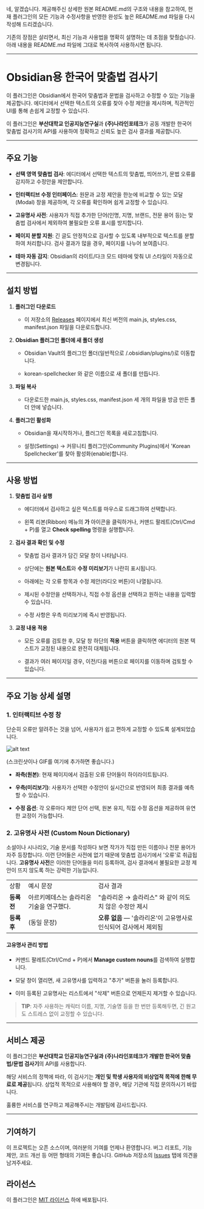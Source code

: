 네, 알겠습니다. 제공해주신 상세한 원본 README.md의 구조와 내용을 참고하여, 현재 플러그인의 모든 기능과 수정사항을 반영한 완성도 높은 README.md 파일을 다시 작성해 드리겠습니다.

기존의 장점은 살리면서, 최신 기능과 사용법을 명확히 설명하는 데 초점을 맞췄습니다. 아래 내용을 README.md 파일에 그대로 복사하여 사용하시면 됩니다.

---

# Obsidian용 한국어 맞춤법 검사기

이 플러그인은 Obsidian에서 한국어 맞춤법과 문법을 검사하고 수정할 수 있는 기능을 제공합니다. 에디터에서 선택한 텍스트의 오류를 찾아 수정 제안을 제시하며, 직관적인 UI를 통해 손쉽게 교정할 수 있습니다.

이 플러그인은 **부산대학교 인공지능연구실**과 **(주)나라인포테크**가 공동 개발한 한국어 맞춤법 검사기의 API를 사용하여 정확하고 신뢰도 높은 검사 결과를 제공합니다.

---

## 주요 기능

- **선택 영역 맞춤법 검사**: 에디터에서 선택한 텍스트의 맞춤법, 띄어쓰기, 문법 오류를 감지하고 수정안을 제안합니다.
    
- **인터랙티브 수정 인터페이스**: 원문과 교정 제안을 한눈에 비교할 수 있는 모달(Modal) 창을 제공하며, 각 오류를 확인하며 쉽게 교정할 수 있습니다.
    
- **고유명사 사전**: 사용자가 직접 추가한 단어(인명, 지명, 브랜드, 전문 용어 등)는 맞춤법 검사에서 제외하여 불필요한 오류 표시를 방지합니다.
    
- **페이지 분할 지원**: 긴 글도 안정적으로 검사할 수 있도록 내부적으로 텍스트를 분할하여 처리합니다. 검사 결과가 많을 경우, 페이지를 나누어 보여줍니다.
    
- **테마 자동 감지**: Obsidian의 라이트/다크 모드 테마에 맞춰 UI 스타일이 자동으로 변경됩니다.
    

---

## 설치 방법

1. **플러그인 다운로드**
    
    - 이 저장소의 [Releases](https://www.google.com/url?sa=E&q=https%3A%2F%2Fgithub.com%2Fdldisud%2Fobsidian-korean-spellchecker%2Freleases) 페이지에서 최신 버전의 main.js, styles.css, manifest.json 파일을 다운로드합니다.
        
2. **Obsidian 플러그인 폴더에 새 폴더 생성**
    
    - Obsidian Vault의 플러그인 폴더(일반적으로 <Vault>/.obsidian/plugins/)로 이동합니다.
        
    - korean-spellchecker 와 같은 이름으로 새 폴더를 만듭니다.
        
3. **파일 복사**
    
    - 다운로드한 main.js, styles.css, manifest.json 세 개의 파일을 방금 만든 폴더 안에 넣습니다.
        
4. **플러그인 활성화**
    
    - Obsidian을 재시작하거나, 플러그인 목록을 새로고침합니다.
        
    - 설정(Settings) → 커뮤니티 플러그인(Community Plugins)에서 'Korean Spellchecker'를 찾아 활성화(enable)합니다.
        

---

## 사용 방법

1. **맞춤법 검사 실행**
    
    - 에디터에서 검사하고 싶은 텍스트를 마우스로 드래그하여 선택합니다.
        
    - 왼쪽 리본(Ribbon) 메뉴의 **가** 아이콘을 클릭하거나, 커맨드 팔레트(Ctrl/Cmd + P)를 열고 **Check spelling** 명령을 실행합니다.
        
2. **검사 결과 확인 및 수정**
    
    - 맞춤법 검사 결과가 담긴 모달 창이 나타납니다.
        
    - 상단에는 **원본 텍스트**와 **수정 미리보기**가 나란히 표시됩니다.
        
    - 아래에는 각 오류 항목과 수정 제안(라디오 버튼)이 나열됩니다.
        
    - 제시된 수정안을 선택하거나, 직접 수정 옵션을 선택하고 원하는 내용을 입력할 수 있습니다.
        
    - 수정 사항은 우측 미리보기에 즉시 반영됩니다.
        
3. **교정 내용 적용**
    
    - 모든 오류를 검토한 후, 모달 창 하단의 **적용** 버튼을 클릭하면 에디터의 원본 텍스트가 교정된 내용으로 완전히 대체됩니다.
        
    - 결과가 여러 페이지일 경우, 이전/다음 버튼으로 페이지를 이동하며 검토할 수 있습니다.
        

---

## 주요 기능 상세 설명

### 1. 인터랙티브 수정 창

단순히 오류만 알려주는 것을 넘어, 사용자가 쉽고 편하게 교정할 수 있도록 설계되었습니다.

![alt text](https://user-images.githubusercontent.com/1318823/189733738-f23069c3-149b-419b-a916-c560384813ff.gif)

  
(스크린샷이나 GIF를 여기에 추가하면 좋습니다.)

- **좌측(원본)**: 현재 페이지에서 검출된 오류 단어들이 하이라이트됩니다.
    
- **우측(미리보기)**: 사용자가 선택한 수정안이 실시간으로 반영되어 최종 결과를 예측할 수 있습니다.
    
- **수정 옵션**: 각 오류마다 제안 단어 선택, 원본 유지, 직접 수정 옵션을 제공하여 유연한 교정이 가능합니다.
    

### 2. 고유명사 사전 (Custom Noun Dictionary)

소설이나 시나리오, 기술 문서를 작성하다 보면 작가가 직접 만든 이름이나 전문 용어가 자주 등장합니다. 이런 단어들은 사전에 없기 때문에 맞춤법 검사기에서 '오류'로 취급됩니다. **고유명사 사전**은 이러한 단어들을 미리 등록하여, 검사 결과에서 불필요한 교정 제안이 뜨지 않도록 하는 강력한 기능입니다.

|   |   |   |
|---|---|---|
|상황|예시 문장|검사 결과|
|**등록 전**|아르키메데스는 솔라리온 기술을 연구했다.|"솔라리온 → 솔라리스" 와 같이 의도치 않은 수정안 제시|
|**등록 후**|(동일 문장)|**오류 없음** — '솔라리온'이 고유명사로 인식되어 검사에서 제외됨|

#### 고유명사 관리 방법

- 커맨드 팔레트(Ctrl/Cmd + P)에서 **Manage custom nouns**를 검색하여 실행합니다.
    
- 모달 창이 열리면, 새 고유명사를 입력하고 "추가" 버튼을 눌러 등록합니다.
    
- 이미 등록된 고유명사는 리스트에서 "삭제" 버튼으로 언제든지 제거할 수 있습니다.
    

> **TIP**: 자주 사용하는 캐릭터 이름, 지명, 기술명 등을 한 번만 등록해두면, 긴 원고도 스트레스 없이 교정할 수 있습니다.

---

## 서비스 제공

이 플러그인은 **부산대학교 인공지능연구실과 (주)나라인포테크가 개발한 한국어 맞춤법/문법 검사기**의 API를 사용합니다.

해당 서비스의 정책에 따라, 이 검사기는 **개인 및 학생 사용자의 비상업적 목적에 한해 무료로 제공**됩니다. 상업적 목적으로 사용해야 할 경우, 해당 기관에 직접 문의하시기 바랍니다.

훌륭한 서비스를 연구하고 제공해주시는 개발팀에 감사드립니다.

---

## 기여하기

이 프로젝트는 오픈 소스이며, 여러분의 기여를 언제나 환영합니다. 버그 리포트, 기능 제안, 코드 개선 등 어떤 형태의 기여든 좋습니다. GitHub 저장소의 [Issues](https://www.google.com/url?sa=E&q=https%3A%2F%2Fgithub.com%2Fdldisud%2Fobsidian-korean-spellchecker%2Fissues) 탭에 의견을 남겨주세요.

## 라이선스

이 플러그인은 [MIT 라이선스](https://www.google.com/url?sa=E&q=LICENSE) 하에 배포됩니다.
